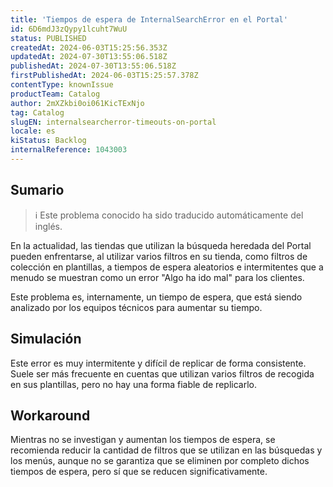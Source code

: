 ```yaml
---
title: 'Tiempos de espera de InternalSearchError en el Portal'
id: 6D6mdJ3zQypy1lcuht7WuU
status: PUBLISHED
createdAt: 2024-06-03T15:25:56.353Z
updatedAt: 2024-07-30T13:55:06.518Z
publishedAt: 2024-07-30T13:55:06.518Z
firstPublishedAt: 2024-06-03T15:25:57.378Z
contentType: knownIssue
productTeam: Catalog
author: 2mXZkbi0oi061KicTExNjo
tag: Catalog
slugEN: internalsearcherror-timeouts-on-portal
locale: es
kiStatus: Backlog
internalReference: 1043003
---
```


## Sumario

>ℹ️ Este problema conocido ha sido traducido automáticamente del inglés.


En la actualidad, las tiendas que utilizan la búsqueda heredada del Portal pueden enfrentarse, al utilizar varios filtros en su tienda, como filtros de colección en plantillas, a tiempos de espera aleatorios e intermitentes que a menudo se muestran como un error "Algo ha ido mal" para los clientes.

Este problema es, internamente, un tiempo de espera, que está siendo analizado por los equipos técnicos para aumentar su tiempo.


##

## Simulación


Este error es muy intermitente y difícil de replicar de forma consistente. Suele ser más frecuente en cuentas que utilizan varios filtros de recogida en sus plantillas, pero no hay una forma fiable de replicarlo.



## Workaround


Mientras no se investigan y aumentan los tiempos de espera, se recomienda reducir la cantidad de filtros que se utilizan en las búsquedas y los menús, aunque no se garantiza que se eliminen por completo dichos tiempos de espera, pero sí que se reducen significativamente.





